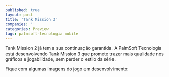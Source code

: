 ```yaml
---
published: true
layout: post
title: 'Tank Mission 3'
companies: ''
categories: Preview
tags: palmsoft-tecnologia mobile
---
```

Tank Mission 2 já tem a sua continuação garantida. A PalmSoft Tecnologia está desenvolvendo Tank Mission 3 que promete trazer mais qualidade nos gráficos e jogabilidade, sem perder o estilo da série.

Fique com algumas imagens do jogo em desenvolvimento:





